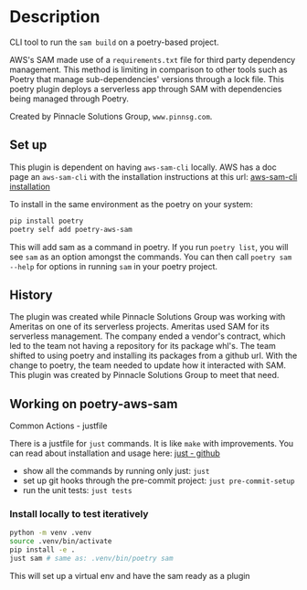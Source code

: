 # Description

CLI tool to run the `sam build` on a poetry-based project.

AWS's SAM made use of a `requirements.txt` file for third party
dependency management.  This method is limiting in comparison
to other tools such as Poetry that manage sub-dependencies'
versions through a lock file.  This poetry plugin deploys
a serverless app through SAM with dependencies being managed
through Poetry.

Created by Pinnacle Solutions Group, `www.pinnsg.com`.

## Set up

This plugin is dependent on having `aws-sam-cli` locally.
AWS has a doc page an `aws-sam-cli` with the installation
instructions at this url:
[aws-sam-cli installation](https://docs.aws.amazon.com/serverless-application-model/latest/developerguide/install-sam-cli.html#install-sam-cli-instructions)

To install in the same environment as the poetry on your system:
```bash
pip install poetry
poetry self add poetry-aws-sam
```

This will add sam as a command in poetry. If you run `poetry list`, you will
see `sam` as an option amongst the commands.  You can then call
`poetry sam --help` for options in running `sam` in your poetry project.

## History

The plugin was created while Pinnacle Solutions Group was working
with Ameritas on one of its serverless projects.  Ameritas used SAM
for its serverless management.  The company ended a vendor's contract,
which led to the team not having a repository for its package whl's.
The team shifted to using poetry and installing its packages from
a github url.  With the change to poetry, the team needed to update
how it interacted with SAM.  This plugin was created by Pinnacle Solutions
Group to meet that need.

## Working on poetry-aws-sam

Common Actions - justfile

There is a justfile for `just` commands.  It is like `make` with improvements.
You can read about installation and usage here: [just - github](https://github.com/casey/just#just)

- show all the commands by running only just: `just`
- set up git hooks through the pre-commit project: `just pre-commit-setup`
- run the unit tests: `just tests`

### Install locally to test iteratively

```bash
python -m venv .venv
source .venv/bin/activate
pip install -e .
just sam # same as: .venv/bin/poetry sam
```

This will set up a virtual env and have the sam ready as a plugin

